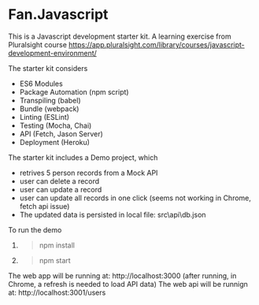 # Fan.Javascript

This is a Javascript development starter kit. A learning exercise from Pluralsight course
  https://app.pluralsight.com/library/courses/javascript-development-environment/ 

The starter kit considers
- ES6 Modules
- Package Automation (npm script)
- Transpiling (babel)
- Bundle (webpack)
- Linting (ESLint)
- Testing (Mocha, Chai)
- API (Fetch, Jason Server)
- Deployment (Heroku)

The starter kit includes a Demo project, which 
- retrives 5 person records from a Mock API
- user can delete a record
- user can update a record
- user can update all records in one click (seems not working in Chrome, fetch api issue)
- The updated data is persisted in local file: src\api\db.json

To run the demo
1. >npm install
2. >npm start

The web app will be running at: http://localhost:3000 
  (after running, in Chrome, a refresh is needed to load API data)
The web api will be runnign at: http://localhost:3001/users
  



